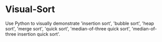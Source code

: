 # Visual-Sort

Use Python to visually demonstrate 'insertion sort', 'bubble sort', 'heap sort', 'merge sort', 'quick sort', 'median-of-three quick sort', 'median-of-three insertion quick sort'.